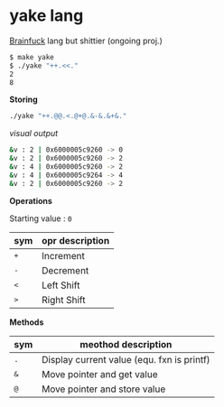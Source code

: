 # yake lang
[Brainfuck](https://en.wikipedia.org/wiki/Brainfuck) lang but shittier (ongoing proj.)

```zsh
$ make yake
$ ./yake "++.<<."
2
8
```

**Storing**

```zsh
./yake "++.@@.<.@+@.&-&.&+&."
```

*visual output*

```zsh
&v : 2 | 0x6000005c9260 -> 0
&v : 2 | 0x6000005c9260 -> 2
&v : 4 | 0x6000005c9260 -> 2
&v : 4 | 0x6000005c9264 -> 4
&v : 2 | 0x6000005c9260 -> 2
```

**Operations**

Starting value : `0`

|sym|opr description|
|---|---|
|<kbd>+</kbd>|Increment|
|<kbd>-</kbd>|Decrement|
|<kbd><</kbd>|Left Shift|
|<kbd>></kbd>|Right Shift|
**Methods**

|sym|meothod description|
|---|---|
|<kbd>.</kbd>|Display current value (equ. fxn is printf)|
|<kbd>&</kbd>|Move pointer and get value|
|<kbd>@</kbd>|Move pointer and store value|


